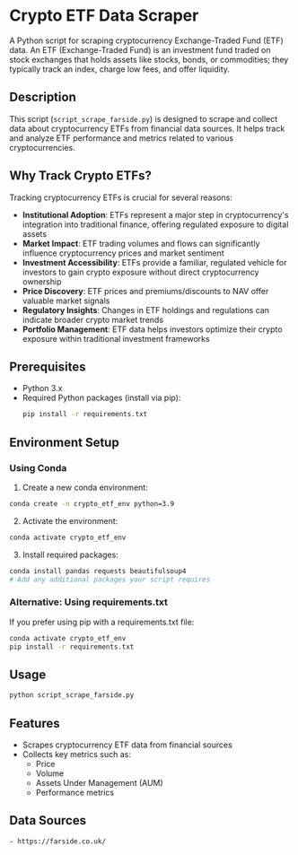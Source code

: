 # Crypto ETF Data Scraper

A Python script for scraping cryptocurrency Exchange-Traded Fund (ETF) data. An ETF (Exchange-Traded Fund) is an investment fund traded on stock exchanges that holds assets like stocks, bonds, or commodities; they typically track an index, charge low fees, and offer liquidity.


## Description

This script (`script_scrape_farside.py`) is designed to scrape and collect data about cryptocurrency ETFs from financial data sources. It helps track and analyze ETF performance and metrics related to various cryptocurrencies.

## Why Track Crypto ETFs?

Tracking cryptocurrency ETFs is crucial for several reasons:

- **Institutional Adoption**: ETFs represent a major step in cryptocurrency's integration into traditional finance, offering regulated exposure to digital assets
- **Market Impact**: ETF trading volumes and flows can significantly influence cryptocurrency prices and market sentiment
- **Investment Accessibility**: ETFs provide a familiar, regulated vehicle for investors to gain crypto exposure without direct cryptocurrency ownership
- **Price Discovery**: ETF prices and premiums/discounts to NAV offer valuable market signals
- **Regulatory Insights**: Changes in ETF holdings and regulations can indicate broader crypto market trends
- **Portfolio Management**: ETF data helps investors optimize their crypto exposure within traditional investment frameworks

## Prerequisites

- Python 3.x
- Required Python packages (install via pip):
  ```bash
  pip install -r requirements.txt
  ```

## Environment Setup

### Using Conda

1. Create a new conda environment:
```bash
conda create -n crypto_etf_env python=3.9
```

2. Activate the environment:
```bash
conda activate crypto_etf_env
```

3. Install required packages:
```bash
conda install pandas requests beautifulsoup4
# Add any additional packages your script requires
```

### Alternative: Using requirements.txt
If you prefer using pip with a requirements.txt file:
```bash
conda activate crypto_etf_env
pip install -r requirements.txt
```

## Usage

```bash
python script_scrape_farside.py
```

## Features

- Scrapes cryptocurrency ETF data from financial sources
- Collects key metrics such as:
  - Price
  - Volume
  - Assets Under Management (AUM)
  - Performance metrics

## Data Sources
    - https://farside.co.uk/


